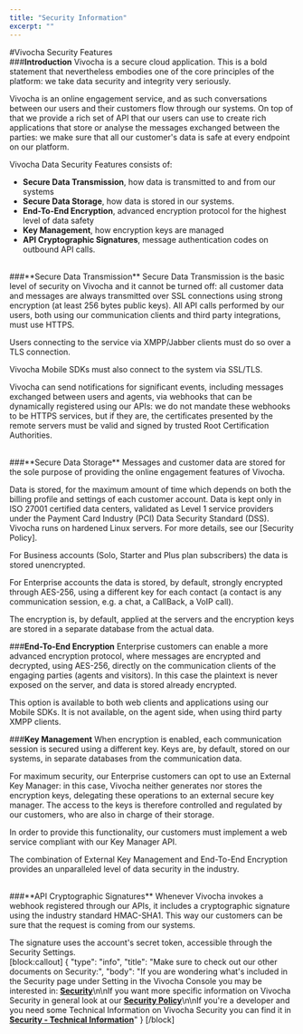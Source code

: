 ```yaml
---
title: "Security Information"
excerpt: ""
---
```

#Vivocha Security Features
<br>
###**Introduction**
Vivocha is a secure cloud application. This is a bold statement that nevertheless embodies one of the core principles of the platform: we take data security and integrity very seriously.

Vivocha is an online engagement service, and as such conversations between our users and their customers flow through our systems. On top of that we provide a rich set of API that our users can use to create rich applications that store or analyse the messages exchanged between the parties: we make sure that all our customer's data is safe at every endpoint on our platform.

Vivocha Data Security Features consists of:
* **Secure Data Transmission**, how data is transmitted to and from our systems
* **Secure Data Storage**, how data is stored in our systems.
* **End-To-End Encryption**, advanced encryption protocol for the highest level of data safety
* **Key Management**, how encryption keys are managed
* **API Cryptographic Signatures**, message authentication codes on outbound API calls.

<br>
###**Secure Data Transmission**
Secure Data Transmission is the basic level of security on Vivocha and it cannot be turned off: all customer data and messages are always transmitted over SSL connections using strong encryption (at least 256 bytes public keys). All API calls performed by our users, both using our communication clients and third party integrations, must use HTTPS.

Users connecting to the service via XMPP/Jabber clients must do so over a TLS connection.

Vivocha Mobile SDKs must also connect to the system via SSL/TLS.

Vivocha can send notifications for significant events, including messages exchanged between users and agents, via webhooks that can be dynamically registered using our APIs: we do not mandate these webhooks to be HTTPS services, but if they are, the certificates presented by the remote servers must be valid and signed by trusted Root Certification Authorities.

<br>
###**Secure Data Storage**
Messages and customer data are stored for the sole purpose of providing the online engagement features of Vivocha.

Data is stored, for the maximum amount of time which depends on both the billing profile and settings of each customer account. Data is kept only in ISO 27001 certified data centers, validated as Level 1 service providers under the Payment Card Industry (PCI) Data Security Standard (DSS). Vivocha runs on hardened Linux servers. For more details, see our [Security Policy].

For Business accounts (Solo, Starter and Plus plan subscribers) the data is stored unencrypted.

For Enterprise accounts the data is stored, by default, strongly encrypted through AES-256, using a different key for each contact (a contact is any communication session, e.g. a chat, a CallBack, a VoIP call).

The encryption is, by default, applied at the servers and the encryption keys are stored in a separate database from the actual data.

###**End-To-End Encryption**
Enterprise customers can enable a more advanced encryption protocol, where messages are encrypted and decrypted, using AES-256, directly on the communication clients of the engaging parties (agents and visitors). In this case the plaintext is never exposed on the server, and data is stored already encrypted.

This option is available to both web clients and applications using our Mobile SDKs. It is not available, on the agent side, when using third party XMPP clients.

###**Key Management**
When encryption is enabled, each communication session is secured using a different key. Keys are, by default, stored on our systems, in separate databases from the communication data.

For maximum security, our Enterprise customers can opt to use an External Key Manager: in this case, Vivocha neither generates nor stores the encryption keys, delegating these operations to an external secure key manager. The access to the keys is therefore controlled and regulated by our customers, who are also in charge of their storage.

In order to provide this functionality, our customers must implement a web service compliant with our Key Manager API.

The combination of External Key Management and End-To-End Encryption provides an unparalleled level of data security in the industry.

<br>
###**API Cryptographic Signatures**
Whenever Vivocha invokes a webhook registered through our APIs, it includes a cryptographic signature using the industry standard HMAC-SHA1. This way our customers can be sure that the request is coming from our systems.

The signature uses the account's secret token, accessible through the Security Settings.
<br>
[block:callout]
{
  "type": "info",
  "title": "Make sure to check out our other documents on Security:",
  "body": "If you are wondering what's included in the Security page under Setting in the Vivocha Console you may be interested in: **[Security](doc:security-config)**\n\nIf you want more specific information on Vivocha Security in general look at our **[Security Policy](doc:security-policy)**\n\nIf you're a developer and you need some Technical Information on Vivocha Security you can find it in **[Security - Technical Information](doc:security-technical-information)**"
}
[/block]